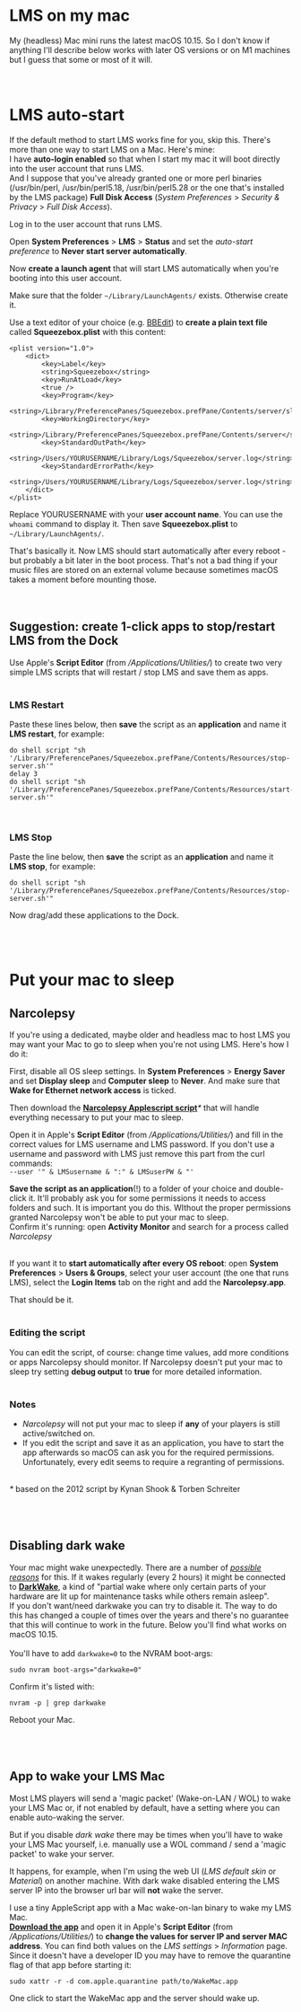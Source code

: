 LMS on my mac
====
My (headless) Mac mini runs the latest macOS 10.15. So I don't know if anything I'll describe below works with later OS versions or on M1 machines but I guess that some or most of it will.
<br><br><br>


# LMS auto-start

If the default method to start LMS works fine for you, skip this. There's more than one way to start LMS on a Mac. Here's mine:<br>
I have **auto-login enabled** so that when I start my mac it will boot directly into the user account that runs LMS.<br>
And I suppose that you've already granted one or more perl binaries (/usr/bin/perl, /usr/bin/perl5.18, /usr/bin/perl5.28 or the one that's installed by the LMS package) **Full Disk Access** (*System Preferences* > *Security & Privacy* > *Full Disk Access*).

Log in to the user account that runs LMS.

Open **System Preferences** > **LMS** > **Status** and set the *auto-start preference* to **Never start server automatically**.

Now **create a launch agent** that will start LMS automatically when you're booting into this user account.

Make sure that the folder `~/Library/LaunchAgents/` exists. Otherwise create it.

Use a text editor of your choice (e.g. [BBEdit](
https://www.barebones.com/products/bbedit/
)) to **create a plain text file** called **Squeezebox.plist** with this content:

````
<plist version="1.0">
	<dict>
		<key>Label</key>
		<string>Squeezebox</string>
		<key>RunAtLoad</key>
		<true />
		<key>Program</key>
			<string>/Library/PreferencePanes/Squeezebox.prefPane/Contents/server/slimserver.pl</string>
		<key>WorkingDirectory</key>
		<string>/Library/PreferencePanes/Squeezebox.prefPane/Contents/server</string>
		<key>StandardOutPath</key>
		<string>/Users/YOURUSERNAME/Library/Logs/Squeezebox/server.log</string>
		<key>StandardErrorPath</key>
		<string>/Users/YOURUSERNAME/Library/Logs/Squeezebox/server.log</string>
	</dict>
</plist>
````

Replace YOURUSERNAME with your **user account name**. You can use the `whoami` command to display it.
Then save **Squeezebox.plist** to `~/Library/LaunchAgents/`.

That's basically it. Now LMS should start automatically after every reboot - but probably a bit later in the boot process. That's not a bad thing if your music files are stored on an external volume because sometimes macOS takes a moment before mounting those.
<br><br><br>

## Suggestion: create 1-click apps to stop/restart LMS from the Dock

Use Apple's **Script Editor** (from */Applications/Utilities/*) to create two very simple LMS scripts that will restart / stop LMS and save them as apps.<br><br>

### LMS Restart
Paste these lines below, then **save** the script as an **application** and name it **LMS restart**, for example:

````
do shell script "sh '/Library/PreferencePanes/Squeezebox.prefPane/Contents/Resources/stop-server.sh'"
delay 3
do shell script "sh '/Library/PreferencePanes/Squeezebox.prefPane/Contents/Resources/start-server.sh'"
````
<br>

### LMS Stop
Paste the line below, then **save** the script as an **application** and name it **LMS stop**, for example:

```
do shell script "sh '/Library/PreferencePanes/Squeezebox.prefPane/Contents/Resources/stop-server.sh'"
```

Now drag/add these applications to the Dock.
<br><br><br><br>


# Put your mac to sleep

## Narcolepsy

If you're using a dedicated, maybe older and headless mac to host LMS you may want your Mac to go to sleep when you're not using LMS. Here's how I do it:

First, disable all OS sleep settings. In **System Preferences** > **Energy Saver** and set **Display sleep** and **Computer sleep** to **Never**. And make sure that **Wake for Ethernet network access** is ticked.

Then download the [**Narcolepsy Applescript script**](https://github.com/AF-1/sobras/tree/main/lms-on-macos/resources)_*_ that will handle everything necessary to put your mac to sleep.

Open it in Apple's **Script Editor** (from */Applications/Utilities/*) and fill in the correct values for LMS username and LMS password. If you don't use a username and password with LMS just remove this part from the curl commands:<br>
`--user '" & LMSusername & ":" & LMSuserPW & "'`

**Save the script as an application**(!) to a folder of your choice and double-click it. It'll probably ask you for some permissions it needs to access folders and such. It is important you do this. WIthout the proper permissions granted Narcolepsy won't be able to put your mac to sleep.<br>
Confirm it's running: open **Activity Monitor** and search for a process called *Narcolepsy*<br><br>

If you want it to **start automatically after every OS reboot**: open **System Preferences** > **Users & Groups**, select your user account (the one that runs LMS), select the **Login Items** tab on the right and add the **Narcolepsy.app**. <br>

That should be it.<br><br>

### Editing the script
You can edit the script, of course: change time values, add more conditions or apps Narcolepsy should monitor. If Narcolepsy doesn't put your mac to sleep try setting **debug output** to **true** for more detailed information.<br><br>

### Notes
* *Narcolepsy* will not put your mac to sleep if **any** of your players is still active/switched on.
* If you edit the script and save it as an application, you have to start the app afterwards so macOS can ask you for the required permissions. Unfortunately, every edit seems to require a regranting of permissions.
<br><br>

_*_ based on the 2012 script by Kynan Shook & Torben Schreiter
<br><br><br><br>

## Disabling dark wake

Your mac might wake unexpectedly. There are a number of [*possible reasons*](https://support.apple.com/en-gb/guide/mac-help/mchlp2995/mac) for this. If it wakes regularly (every 2 hours) it might be connected to [**DarkWake**](https://www.insanelymac.com/forum/topic/342002-darkwake-on-macos-catalina-boot-args-darkwake8-darkwake10-are-obsolete/), a kind of "partial wake where only certain parts of your hardware are lit up for maintenance tasks while others remain asleep".<br>
If you don't want/need darkwake you can try to disable it. The way to do this has changed a couple of times over the years and there's no guarantee that this will continue to work in the future. Below you'll find what works on macOS 10.15.<br><br>
You'll have to add `darkwake=0` to the NVRAM boot-args:<br>

`sudo nvram boot-args="darkwake=0"`<br>

Confirm it's listed with:<br>

`nvram -p | grep darkwake`<br>

Reboot your Mac.
<br><br><br><br>


## App to wake your LMS Mac

Most LMS players will send a 'magic packet' (Wake-on-LAN / WOL) to wake your LMS Mac or, if not enabled by default, have a setting where you can enable auto-waking the server.

But if you disable *dark wake* there may be times when you'll have to wake your LMS Mac yourself, i.e. manually use a WOL command / send a 'magic packet' to wake your server.

It happens, for example, when I'm using the web UI (*LMS default skin* or *Material*) on another machine. With dark wake disabled entering the LMS server IP into the browser url bar will **not** wake the server.

I use a tiny AppleScript app with a Mac wake-on-lan binary to wake my LMS Mac.<br>
[**Download the app**](https://github.com/AF-1/sobras/tree/main/lms-on-macos/resources) and open it in Apple's **Script Editor** (from */Applications/Utilities/*) to **change the values for server IP and server MAC address**. You can find both values on the *LMS settings* > *Information* page. Since it doesn't have a developer ID you may have to remove the quarantine flag of that app before starting it:

`sudo xattr -r -d com.apple.quarantine path/to/WakeMac.app`

One click to start the WakeMac app and the server should wake up.